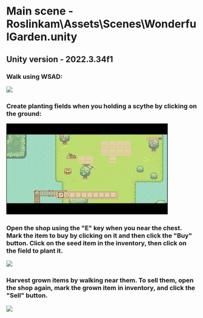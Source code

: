 # Main scene - Roslinkam\Assets\Scenes\WonderfulGarden.unity
## Unity version - 2022.3.34f1

### Walk using WSAD:
![](https://github.com/kamiladzimira/Roslinkam/blob/main/Roslinkam/Assets/GIFs/walking.gif)

### Create planting fields when you holding a scythe by clicking on the ground:
![](https://github.com/kamiladzimira/Roslinkam/blob/main/Roslinkam/Assets/GIFs/creating%20fields.gif)

### Open the shop using the "E" key when you near the chest. Mark the item to buy by clicking on it and then click the "Buy" button. Click on the seed item in the inventory, then click on the field to plant it.
![](https://github.com/kamiladzimira/Roslinkam/blob/main/Roslinkam/Assets/GIFs/buying%20and%20planting.gif)

### Harvest grown items by walking near them. To sell them, open the shop again, mark the grown item in inventory, and click the "Sell" button. 
![](https://github.com/kamiladzimira/Roslinkam/blob/main/Roslinkam/Assets/GIFs/harvesting%20and%20selling.gif)
